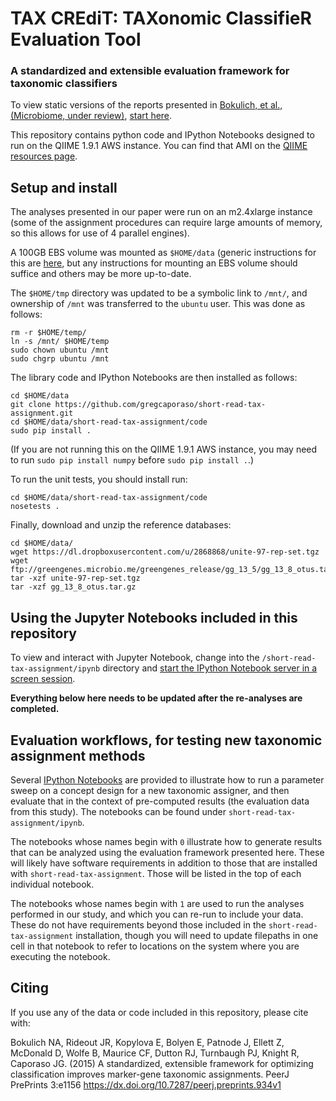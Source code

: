 # TAX CREdiT: TAXonomic ClassifieR Evaluation Tool

### A standardized and extensible evaluation framework for taxonomic classifiers

To view static versions of the reports presented in [Bokulich, et al., (Microbiome, under review)](https://peerj.com/preprints/934/), [start here](https://github.com/nbokulich/short-read-tax-assignment/tree/master/ipynb).

This repository contains python code and IPython Notebooks designed to run on the QIIME 1.9.1 AWS instance. You can find
that AMI on the [QIIME resources page](http://qiime.org/home_static/dataFiles.html).

Setup and install
-----------------

The analyses presented in our paper were run on an m2.4xlarge instance (some of the assignment procedures can require large amounts of memory, so this allows for use of 4 parallel engines). 

A 100GB EBS volume was mounted as ``$HOME/data`` (generic instructions for this are [here](http://qiime.org/tutorials/working_with_aws.html#creating-a-volume-for-persistent-storage-across-different-launches-of-an-instance-or-different-instances), but any instructions for mounting an EBS volume should suffice and others may be more up-to-date. 

The ``$HOME/tmp`` directory was updated to be a symbolic link to ``/mnt/``, and ownership of ``/mnt`` was transferred to the ``ubuntu`` user. This was done as follows:

```
rm -r $HOME/temp/
ln -s /mnt/ $HOME/temp
sudo chown ubuntu /mnt
sudo chgrp ubuntu /mnt
```

The library code and IPython Notebooks are then installed as follows:

```
cd $HOME/data
git clone https://github.com/gregcaporaso/short-read-tax-assignment.git
cd $HOME/data/short-read-tax-assignment/code
sudo pip install .
```
(If you are not running this on the QIIME 1.9.1 AWS instance, you may need to run ``sudo pip install numpy`` before ``sudo pip install .``.)

To run the unit tests, you should install run:

```
cd $HOME/data/short-read-tax-assignment/code
nosetests .
```

Finally, download and unzip the reference databases:

```
cd $HOME/data/
wget https://dl.dropboxusercontent.com/u/2868868/unite-97-rep-set.tgz
wget ftp://greengenes.microbio.me/greengenes_release/gg_13_5/gg_13_8_otus.tar.gz
tar -xzf unite-97-rep-set.tgz
tar -xzf gg_13_8_otus.tar.gz
```

Using the Jupyter Notebooks included in this repository
-------------------------------------------------------

To view and interact with Jupyter Notebook, change into the ``/short-read-tax-assignment/ipynb`` directory and [start the IPython Notebook server in a screen session](http://qiime.org/tutorials/working_with_aws.html#connecting-to-your-qiime-ec2-instance-using-the-ipython-notebook).


**Everything below here needs to be updated after the re-analyses are completed.**

Evaluation workflows, for testing new taxonomic assignment methods
------------------------------------------------------------------

Several [IPython Notebooks](http://ipython.org/notebook.html) are provided to illustrate how to run a parameter sweep on a concept design for a new taxonomic assigner, and then evaluate that in the context of pre-computed results (the evaluation data from this study). The notebooks can be found under ``short-read-tax-assignment/ipynb``.

The notebooks whose names begin with ``0`` illustrate how to generate results that can be analyzed using the evaluation framework presented here. These will likely have software requirements in addition to those  that are installed with ``short-read-tax-assignment``. Those will be listed in the top of each individual notebook.

The notebooks whose names begin with ``1`` are used to run the analyses performed in our study, and which you can re-run to include your data. These do not have requirements beyond those included in the ``short-read-tax-assignment`` installation, though you will need to update filepaths in one cell in that notebook to refer to locations on the system where you are executing the notebook.

Citing
------

If you use any of the data or code included in this repository, please cite with:

Bokulich NA, Rideout JR, Kopylova E, Bolyen E, Patnode J, Ellett Z, McDonald D, Wolfe B, Maurice CF, Dutton RJ, Turnbaugh PJ, Knight R, Caporaso JG. (2015) A standardized, extensible framework for optimizing classification improves marker-gene taxonomic assignments. PeerJ PrePrints 3:e1156 https://dx.doi.org/10.7287/peerj.preprints.934v1
